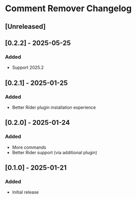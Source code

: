 <!-- Keep a Changelog guide -> https://keepachangelog.com -->

# Comment Remover Changelog

## [Unreleased]

## [0.2.2] - 2025-05-25
### Added
- Support 2025.2

## [0.2.1] - 2025-01-25
### Added
- Better Rider plugin installation experience

## [0.2.0] - 2025-01-24
### Added
- More commands
- Better Rider support (via additional plugin)

## [0.1.0] - 2025-01-21
### Added
- Initial release
